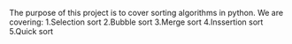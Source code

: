 The purpose of this project is to cover sorting algorithms in python.
We are covering:
1.Selection sort
2.Bubble sort
3.Merge sort
4.Inssertion sort
5.Quick sort
